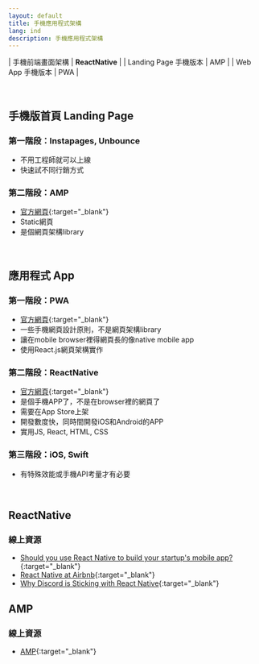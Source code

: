 ```yaml
---
layout: default
title: 手機應用程式架構
lang: ind
description: 手機應用程式架構
---
```




| 手機前端畫面架構 | **ReactNative** |
| Landing Page 手機版本 | AMP |
| Web App 手機版本 | PWA |

<br>

## 手機版首頁 Landing Page

### 第一階段：Instapages, Unbounce

* 不用工程師就可以上線
* 快速試不同行銷方式

### 第二階段：AMP

* [官方網頁](https://amp.dev/zh_cn/documentation/){:target="_blank"}
* Static網頁
* 是個網頁架構library

<br>

## 應用程式 App

### 第一階段：PWA

* [官方網頁](https://developers.google.com/web/progressive-web-apps){:target="_blank"}
* 一些手機網頁設計原則，不是網頁架構library
* 讓在mobile browser裡得網頁長的像native mobile app
* 使用React.js網頁架構實作

### 第二階段：ReactNative

* [官方網頁](https://facebook.github.io/react-native/){:target="_blank"}
* 是個手機APP了，不是在browser裡的網頁了
* 需要在App Store上架
* 開發數度快，同時間開發iOS和Android的APP
* 實用JS, React, HTML, CSS

### 第三階段：iOS, Swift

* 有特殊效能或手機API考量才有必要

<br>

## ReactNative

### 線上資源

* [Should you use React Native to build your startup's mobile app?](https://medium.com/snipe-gg/should-you-use-react-native-to-build-your-startups-mobile-app-c0baf9f4d9ad){:target="_blank"}
* [React Native at Airbnb](https://medium.com/airbnb-engineering/react-native-at-airbnb-f95aa460be1c){:target="_blank"}
* [Why Discord is Sticking with React Native](https://blog.discordapp.com/why-discord-is-sticking-with-react-native-ccc34be0d427){:target="_blank"}


## AMP

### 線上資源

* [AMP](https://amp.dev/zh_cn/documentation/?format=websites){:target="_blank"}